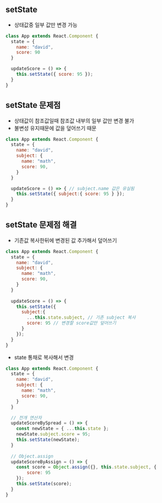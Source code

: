 ## setState
- 상태값중 일부 값만 변경 가능

```javascript
class App extends React.Component {
  state = {
    name: "david",
    score: 90
  }

  updateScore = () => {
    this.setState({ score: 95 });
  }
}
```

## setState 문제점
- 상태값이 참조값일때 참조값 내부의 일부 값만 변경 불가
- 불변성 유지때문에 값을 덮어쓰기 때문 

```javascript
class App extends React.Component {
  state = {
    name: "david",
    subject: {
      name: "math",
      score: 90,
    }
  }

  updateScore = () => { // subject.name 값은 유실됨
    this.setState({ subject:{ score: 95 } });
  }
}
```

## setState 문제점 해결
- 기존값 복사한뒤에 변경된 값 추가해서 덮어쓰기

```javascript
class App extends React.Component {
  state = {
    name: "david",
    subject: {
      name: "math",
      score: 90,
    }
  }
  
  updateScore = () => { 
    this.setState({ 
      subject:{ 
        ...this.state.subject, // 기존 subject 복사
        score: 95 // 변경할 score값만 덮어쓰기
      } 
    });
  }
}
```

- state 통채로 복사해서 변경

```javascript
class App extends React.Component {
  state = {
    name: "david",
    subject: {
      name: "math",
      score: 90,
    }
  }

  // 전개 연산자
  updateScoreBySpread = () => { 
    const newState = { ...this.state };
    newState.subject.score = 95; 
    this.setState(newState);
  }
  
  // Object.assign
  updateScoreByAssign = () => { 
    const score = Object.assign({}, this.state.subject, {
        score: 95
    });
    this.setState(score);
  }
}
```

```javascript
```

```javascript
```

```javascript
```

```javascript
```

